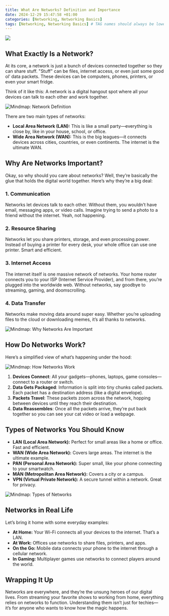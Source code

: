 ```yaml
---
title: What Are Networks? Definition and Importance
date: 2024-12-29 15:47:58 +01:00
categories: [Networking, Networking Basics]
tags: [Networking, Networking Basics] # TAG names should always be lowercase
---
```


![](https://raw.githubusercontent.com/secusavvy/secusavvy.github.io/refs/heads/master/assets/Posts_img/Networking/1/Mindmap_Cover.png)

## What Exactly Is a Network?

At its core, a network is just a bunch of devices connected together so they can share stuff. "Stuff" can be files, internet access, or even just some good ol’ data packets. These devices can be computers, phones, printers, or even your smart fridge.

Think of it like this: A network is a digital hangout spot where all your devices can talk to each other and work together.

![Mindmap: Network Definition](https://github.com/secusavvy/secusavvy.github.io/blob/master/assets/Posts_img/Networking/1/Network_Definition.png?raw=true)

There are two main types of networks:

- **Local Area Network (LAN):** This is like a small party—everything is close by, like in your house, school, or office.
- **Wide Area Network (WAN):** This is the big leagues—it connects devices across cities, countries, or even continents. The internet is the ultimate WAN.

## Why Are Networks Important?

Okay, so why should you care about networks? Well, they’re basically the glue that holds the digital world together. Here’s why they’re a big deal:

### 1. **Communication**
Networks let devices talk to each other. Without them, you wouldn’t have email, messaging apps, or video calls. Imagine trying to send a photo to a friend without the internet. Yeah, not happening.

### 2. **Resource Sharing**
Networks let you share printers, storage, and even processing power. Instead of buying a printer for every desk, your whole office can use one printer. Smart and efficient.

### 3. **Internet Access**
The internet itself is one massive network of networks. Your home router connects you to your ISP (Internet Service Provider), and from there, you’re plugged into the worldwide web. Without networks, say goodbye to streaming, gaming, and doomscrolling.

### 4. **Data Transfer**
Networks make moving data around super easy. Whether you’re uploading files to the cloud or downloading memes, it’s all thanks to networks.

![Mindmap: Why Networks Are Important](https://github.com/secusavvy/secusavvy.github.io/blob/master/assets/Posts_img/Networking/1/Importance_of_Networks.png?raw=true)

## How Do Networks Work?

Here’s a simplified view of what’s happening under the hood:

![Mindmap: How Networks Work](https://github.com/secusavvy/secusavvy.github.io/blob/master/assets/Posts_img/Networking/1/How_Networks_Work.png?raw=true)

1. **Devices Connect**: All your gadgets—phones, laptops, game consoles—connect to a router or switch.
2. **Data Gets Packaged**: Information is split into tiny chunks called packets. Each packet has a destination address (like a digital envelope).
3. **Packets Travel**: These packets zoom across the network, hopping between devices until they reach their destination.
4. **Data Reassembles**: Once all the packets arrive, they’re put back together so you can see your cat video or load a webpage.

## Types of Networks You Should Know

- **LAN (Local Area Network):** Perfect for small areas like a home or office. Fast and efficient.
- **WAN (Wide Area Network):** Covers large areas. The internet is the ultimate example.
- **PAN (Personal Area Network):** Super small, like your phone connecting to your smartwatch.
- **MAN (Metropolitan Area Network):** Covers a city or a campus.
- **VPN (Virtual Private Network):** A secure tunnel within a network. Great for privacy.

![Mindmap: Types of Networks](https://github.com/secusavvy/secusavvy.github.io/blob/master/assets/Posts_img/Networking/1/Types_of_Networks.png?raw=true)

## Networks in Real Life

Let’s bring it home with some everyday examples:

- **At Home:** Your Wi-Fi connects all your devices to the internet. That’s a LAN.
- **At Work:** Offices use networks to share files, printers, and apps.
- **On the Go:** Mobile data connects your phone to the internet through a cellular network.
- **In Gaming:** Multiplayer games use networks to connect players around the world.

## Wrapping It Up

Networks are everywhere, and they’re the unsung heroes of our digital lives. From streaming your favorite shows to working from home, everything relies on networks to function. Understanding them isn’t just for techies—it’s for anyone who wants to know how the magic happens.


